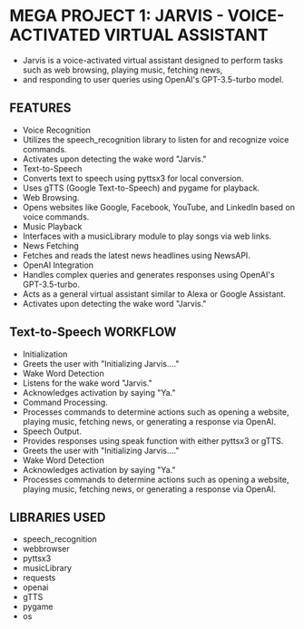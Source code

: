 # MEGA PROJECT 1: JARVIS - VOICE-ACTIVATED VIRTUAL ASSISTANT
* Jarvis is a voice-activated virtual assistant designed to perform tasks such as web browsing, playing music, fetching news,
* and responding to user queries using OpenAI's GPT-3.5-turbo model.
## FEATURES
* Voice Recognition
* Utilizes the speech_recognition library to listen for and recognize voice commands.
* Activates upon detecting the wake word "Jarvis."
* Text-to-Speech
* Converts text to speech using pyttsx3 for local conversion.
* Uses gTTS (Google Text-to-Speech) and pygame for playback.
* Web Browsing.
* Opens websites like Google, Facebook, YouTube, and LinkedIn based on voice commands.
* Music Playback
* Interfaces with a musicLibrary module to play songs via web links.
* News Fetching
* Fetches and reads the latest news headlines using NewsAPI.
* OpenAI Integration
* Handles complex queries and generates responses using OpenAI's GPT-3.5-turbo.
* Acts as a general virtual assistant similar to Alexa or Google Assistant.
* Activates upon detecting the wake word "Jarvis."

## Text-to-Speech WORKFLOW
* Initialization
* Greets the user with "Initializing Jarvis...."
* Wake Word Detection
* Listens for the wake word "Jarvis."
* Acknowledges activation by saying "Ya."
* Command Processing.
* Processes commands to determine actions such as opening a website, playing music, fetching news, or generating a response via OpenAI.
* Speech Output.
* Provides responses using speak function with either pyttsx3 or gTTS.
* Greets the user with "Initializing Jarvis...."
* Wake Word Detection
* Acknowledges activation by saying "Ya."
* Processes commands to determine actions such as opening a website, playing music, fetching news, or generating a response via OpenAI. 

## LIBRARIES USED
* speech_recognition
* webbrowser
* pyttsx3
* musicLibrary
* requests
* openai
* gTTS
* pygame
* os

